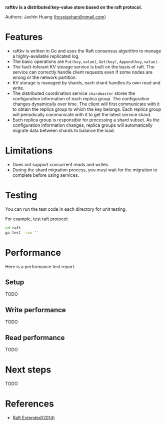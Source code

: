 **raftkv is a distributed key-value store based on the raft protocol.**

Authors: Jachin Huang (hcsxiaohan@gmail.com)

# Features
* raftkv is written in Go and uses the Raft consensus algorithm to manage a highly-available replicated log.
* The basic operations are `Put(key,value)`, `Get(key)`, `Append(key,value)`.
* The fault-tolerant KV storage service is built on the basis of raft. The service can correctly handle client requests even if some nodes are wrong or the network partition.
* KV storage is managed by shards, each shard handles its own read and write.
* The distributed coordination service `shardmaster` stores the configuration information of each replica group. The configuration changes dynamically over time. The client will first communicate with it to obtain the replica group to which the key belongs. Each replica group will periodically communicate with it to get the latest service shard.
* Each replica group is responsible for processing a shard subset. As the configuration information changes, replica groups will automatically migrate data between shards to balance the load.


# Limitations
* Does not support concurrent reads and writes.
* During the shard migration process, you must wait for the migration to complete before using services.


# Testing

You can run the test code in each directory for unit testing.

For example, test raft protocol:
```bash
cd raft
go test -run ''
```

# Performance

Here is a performance test report.

## Setup
TODO

## Write performance
TODO

## Read performance
TODO

# Next steps
TODO

# References
- [Raft Extended(2014)](https://pdos.csail.mit.edu/6.824/papers/raft-extended.pdf)







